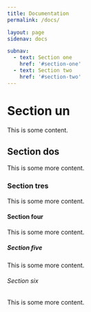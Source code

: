 ```yaml
---
title: Documentation
permalink: /docs/

layout: page
sidenav: docs

subnav:
  - text: Section one
    href: '#section-one'
  - text: Section two
    href: '#section-two'
---
```


# Section un

This is some content.

## Section dos

This is some more content.

### Section tres

This is some more content.

#### Section four

This is some more content.

##### Section five

This is some more content.

###### Section six

This is some more content.
